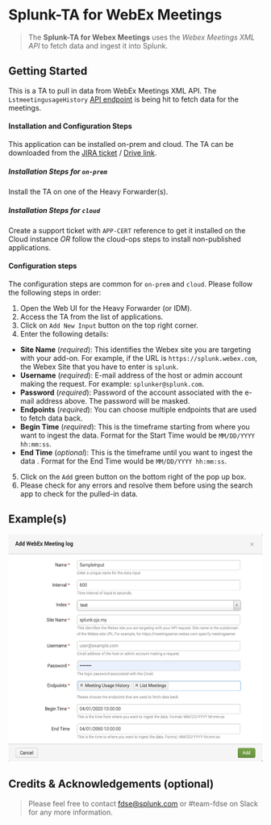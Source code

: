 # Splunk-TA for WebEx Meetings

> The **Splunk-TA for Webex Meetings** uses the _Webex Meetings XML API_ to fetch data and ingest it into Splunk.

## Getting Started
This is a TA to pull in data from WebEx Meetings XML API. 
The `LstmeetingusageHistory` [API endpoint](https://developer.cisco.com/docs/webex-xml-api-reference-guide/#!lstmeetingusagehistory) is being hit to fetch data for the meetings. 

#### Installation and Configuration Steps
This application can be installed on-prem and cloud. The TA can be downloaded from the [JIRA ticket](https://jira.splunk.com/browse/FDSE-612) / [Drive link](https://drive.google.com).

##### Installation Steps for `on-prem`
Install the TA on one of the Heavy Forwarder(s).

##### Installation Steps for `cloud`
Create a support ticket with `APP-CERT` reference to get it installed on the Cloud instance *OR* follow the cloud-ops steps to install non-published applications.

#### Configuration steps
The configuration steps are common for `on-prem` and `cloud`. Please follow the following steps in order:
1. Open the Web UI for the Heavy Forwarder (or IDM).
2. Access the TA from the list of applications.
3. Click on `Add New Input` button on the top right corner.
4. Enter the following details:
  - **Site Name** (_required_): This identifies the Webex site you are targeting with your add-on. For example, if the URL is `https://splunk.webex.com`, the Webex Site that you have to enter is `splunk`.
  - **Username** (_required_): E-mail address of the host or admin account making the request. For example: `splunker@splunk.com`.
  - **Password** (_required_): Password of the account associated with the e-mail address above. The password will be masked.
  - **Endpoints** (_required_): You can choose multiple endpoints that are used to fetch data back.
  - **Begin Time** (_required_): This is the timeframe starting from where you want to ingest the data. Format for the Start Time would be `MM/DD/YYYY hh:mm:ss`.
  - **End Time** (_optional_): This is the timeframe until you want to ingest the data . Format for the End Time would be `MM/DD/YYYY hh:mm:ss`.
5. Click on the `Add` green button on the bottom right of the pop up box.
6. Please check for any errors and resolve them before using the search app to check for the pulled-in data.

## Example(s)
<img src="Configuration_Screenshot.png"  width="600" height="450">


## Credits & Acknowledgements (optional)
> Please feel free to contact fdse@splunk.com or #team-fdse on Slack for any more information.